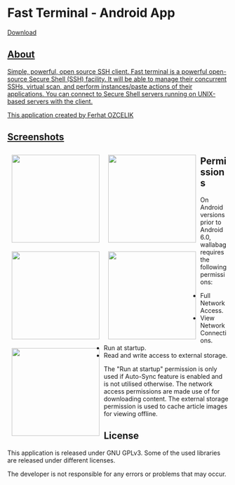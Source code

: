 # Fast Terminal - Android App 

<p align="left">

<a href="https://github.com/ferhatozcelik/fast_terminal/blob/master/app/release/app-release.apk?raw=true">
    Download
</p>

## About

Simple, powerful, open source SSH client.
Fast terminal is a powerful open-source Secure Shell (SSH) facility. It will be able to manage their concurrent SSHs, virtual scan, and perform instances/paste actions of their applications.
You can connect to Secure Shell servers running on UNIX-based servers with the client.

This application created by Ferhat OZCELIK 


## Screenshots

[<img src="https://github.com/ferhatozcelik/fast_terminal/raw/master/screenshot/1.jpg" align="left" width="200" hspace="10" vspace="10">](/screenshot/1.png)

[<img src="https://github.com/ferhatozcelik/fast_terminal/raw/master/screenshot/2.jpg" align="left" width="200" hspace="10" vspace="10">](/screenshot/2.png)
    
[<img src="https://github.com/ferhatozcelik/fast_terminal/raw/master/screenshot/3.jpg" align="left" width="200" hspace="10" vspace="10">](/screenshot/3.png)
    
[<img src="https://github.com/ferhatozcelik/fast_terminal/raw/master/screenshot/4.jpg" align="left" width="200" hspace="10" vspace="10">](/screenshot/4.png)
    
[<img src="https://github.com/ferhatozcelik/fast_terminal/raw/master/screenshot/5.jpg" align="left" width="200" hspace="10" vspace="10">](/screenshot/5.png)



    
    
## Permissions

On Android versions prior to Android 6.0, wallabag requires the following permissions:
- Full Network Access.
- View Network Connections.
- Run at startup.
- Read and write access to external storage.

The "Run at startup" permission is only used if Auto-Sync feature is enabled and is not utilised otherwise. The network access permissions are made use of for downloading content. The external storage permission is used to cache article images for viewing offline.

## License
This application is released under GNU GPLv3.
Some of the used libraries are released under different licenses.
    
The developer is not responsible for any errors or problems that may occur.
